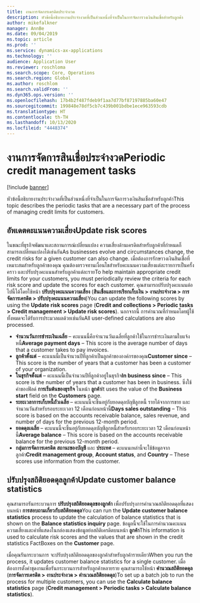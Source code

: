 ```yaml
---
title: งานการจัดการเครดิตประจำงวด
description: หัวข้อนี้อธิบายงานประจำงวดที่เป็นส่วนหนึ่งที่จำเป็นในการจัดการวงเงินสินเชื่อสำหรับลูกค้า
author: mikefalkner
manager: AnnBe
ms.date: 09/04/2019
ms.topic: article
ms.prod: ''
ms.service: dynamics-ax-applications
ms.technology: ''
audience: Application User
ms.reviewer: roschloma
ms.search.scope: Core, Operations
ms.search.region: Global
ms.author: roschlom
ms.search.validFrom: ''
ms.dyn365.ops.version: ''
ms.openlocfilehash: 17b4b2f487fdeb9f1aa7d77bf87197885ba60e47
ms.sourcegitcommit: 199848e78df5cb7c439b001bdbe1ece963593cdb
ms.translationtype: HT
ms.contentlocale: th-TH
ms.lasthandoff: 10/13/2020
ms.locfileid: "4448374"
---
```

# <a name="periodic-credit-management-tasks"></a><span data-ttu-id="6533c-103">งานการจัดการสินเชื่อประจำงวด</span><span class="sxs-lookup"><span data-stu-id="6533c-103">Periodic credit management tasks</span></span>

[!include [banner](../includes/banner.md)]

<span data-ttu-id="6533c-104">หัวข้อนี้อธิบายงานประจำงวดที่เป็นส่วนหนึ่งที่จำเป็นในการจัดการวงเงินสินเชื่อสำหรับลูกค้า</span><span class="sxs-lookup"><span data-stu-id="6533c-104">This topic describes the periodic tasks that are a necessary part of the process of managing credit limits for customers.</span></span>

## <a name="update-risk-scores"></a><span data-ttu-id="6533c-105">อัพเดตคะแนนความเสี่ยง</span><span class="sxs-lookup"><span data-stu-id="6533c-105">Update risk scores</span></span>

<span data-ttu-id="6533c-106">ในขณะที่ธุรกิจพัฒนาและสถานการณ์เปลี่ยนแปลง ความเสี่ยงด้านเครดิตสำหรับลูกค้าที่กำหนดก็สามารถเปลี่ยนแปลงได้เช่นกัน</span><span class="sxs-lookup"><span data-stu-id="6533c-106">As businesses evolve and circumstances change, the credit risks for a given customer can also change.</span></span> <span data-ttu-id="6533c-107">เมื่อต้องการรักษาวงเงินสินเชื่อที่เหมาะสมสำหรับลูกค้าของคุณ คุณต้องตรวจทานเงื่อนไขสำหรับคะแนนความเสี่ยงแต่ละรายการเป็นครั้งคราว และปรับปรุงคะแนนสำหรับลูกค้าแต่ละราย</span><span class="sxs-lookup"><span data-stu-id="6533c-107">To help maintain appropriate credit limits for your customers, you must periodically review the criteria for each risk score and update the scores for each customer.</span></span> <span data-ttu-id="6533c-108">คุณสามารถปรับปรุงคะแนนต่อไปนี้ได้โดยใช้หน้า **ปรับปรุงคะแนนความเสี่ยง** (**สินเชื่อและการเรียกเก็บเงิน \> งานประจำงวด \> การจัดการเครดิต \> ปรับปรุงคะแนนความเสี่ยง**)</span><span class="sxs-lookup"><span data-stu-id="6533c-108">You can update the following scores by using the **Update risk scores** page (**Credit and collections \> Periodic tasks \> Credit management \> Update risk scores**).</span></span> <span data-ttu-id="6533c-109">นอกจากนี้ การคำนวณที่กำหนดโดยผู้ใช้ทั้งหมดจะได้รับการประมวลผลด้วยเช่นกัน</span><span class="sxs-lookup"><span data-stu-id="6533c-109">All user-defined calculations are also processed.</span></span>

- <span data-ttu-id="6533c-110">**จำนวนวันการชำระเงินเฉลี่ย** – คะแนนนี้คือจำนวนวันเฉลี่ยที่ลูกค้าใช้ในการชำระเงินตามใบแจ้งหนี้</span><span class="sxs-lookup"><span data-stu-id="6533c-110">**Average payment days** – This score is the average number of days that a customer takes to pay invoices.</span></span>
- <span data-ttu-id="6533c-111">**ลูกค้าตั้งแต่** – คะแนนนี้เป็นจำนวนปีที่ลูกค้าเป็นลูกค้าขององค์กรของคุณ</span><span class="sxs-lookup"><span data-stu-id="6533c-111">**Customer since** – This score is the number of years that a customer has been a customer of your organization.</span></span>
- <span data-ttu-id="6533c-112">**ในธุรกิจตั้งแต่** – คะแนนนี้เป็นจำนวนปีที่ลูกค้าอยู่ในธุรกิจ</span><span class="sxs-lookup"><span data-stu-id="6533c-112">**In business since** – This score is the number of years that a customer has been in business.</span></span> <span data-ttu-id="6533c-113">ซึ่งใช้ค่าของฟิลด์ **การเริ่มต้นของธุรกิจ** ในหน้า **ลูกค้า**</span><span class="sxs-lookup"><span data-stu-id="6533c-113">It uses the value of the **Business start** field on the **Customers** page.</span></span>
- <span data-ttu-id="6533c-114">**ระยะเวลาการเก็บหนี้ถัวเฉลี่ย** – คะแนนนี้จะขึ้นอยู่กับยอดดุลบัญชีลูกหนี้ รายได้จากการขาย และจำนวนวันสำหรับรอบระยะเวลา 12 เดือนก่อนหน้านี้</span><span class="sxs-lookup"><span data-stu-id="6533c-114">**Days sales outstanding** – This score is based on the accounts receivable balance, sales revenue, and number of days for the previous 12-month period.</span></span>
- <span data-ttu-id="6533c-115">**ยอดดุลเฉลี่ย** – คะแนนนี้จะขึ้นอยู่กับยอดดุลบัญชีลูกหนี้สำหรับรอบระยะเวลา 12 เดือนก่อนหน้านี้</span><span class="sxs-lookup"><span data-stu-id="6533c-115">**Average balance** – This score is based on the accounts receivable balance for the previous 12-month period.</span></span>
- <span data-ttu-id="6533c-116">**กลุ่มการจัดการเครดิต** **สถานะของบัญชี** และ **ประเทศ** – คะแนนเหล่านี้จะใช้ข้อมูลจากลูกค้า</span><span class="sxs-lookup"><span data-stu-id="6533c-116">**Credit management group**, **Account status**, and **Country** – These scores use information from the customer.</span></span>

## <a name="update-customer-balance-statistics"></a><span data-ttu-id="6533c-117">ปรับปรุงสถิติยอดดุลลูกค้า</span><span class="sxs-lookup"><span data-stu-id="6533c-117">Update customer balance statistics</span></span>

<span data-ttu-id="6533c-118">คุณสามารถรันกระบวนการ **ปรับปรุงสถิติยอดดุลของลูกค้า** เพื่อปรับปรุงการคำนวณสถิติยอดดุลที่แสดงบนหน้า **การสอบถามเกี่ยวกับสถิติยอดดุล**</span><span class="sxs-lookup"><span data-stu-id="6533c-118">You can run the **Update customer balance statistics** process to update the calculation of balance statistics that is shown on the **Balance statistics inquiry** page.</span></span> <span data-ttu-id="6533c-119">ข้อมูลนี้จะใช้ในการคำนวณคะแนนความเสี่ยงและค่าที่แสดงในกล่องแสดงข้อมูลย่อสถิติเครดิตบนหน้า **ลูกค้า**</span><span class="sxs-lookup"><span data-stu-id="6533c-119">This information is used to calculate risk scores and the values that are shown in the credit statistics FactBoxes on the **Customer** page.</span></span>

<span data-ttu-id="6533c-120">เมื่อคุณรันกระบวนการ จะปรับปรุงสถิติยอดดุลของลูกค้าสำหรับลูกค้ารายเดียว</span><span class="sxs-lookup"><span data-stu-id="6533c-120">When you run the process, it updates customer balance statistics for a single customer.</span></span> <span data-ttu-id="6533c-121">เมื่อต้องการตั้งค่าชุดงานเพื่อรันกระบวนการสำหรับลูกค้าหลายราย คุณสามารถใช้หน้า **คำนวณสถิติยอดดุล** (**การจัดการเครดิต \> งานประจำงวด \> คำนวณสถิติยอดดุล**)</span><span class="sxs-lookup"><span data-stu-id="6533c-121">To set up a batch job to run the process for multiple customers, you can use the **Calculate balance statistics** page (**Credit management \> Periodic tasks \> Calculate balance statistics**).</span></span>
